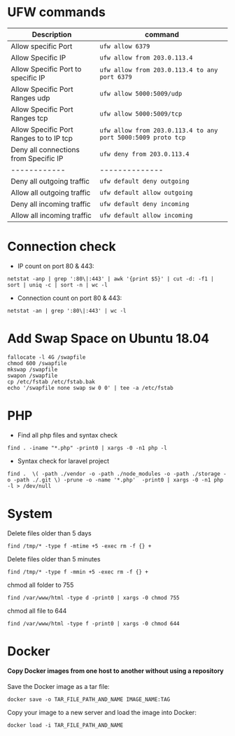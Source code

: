 # UFW commands




| Description | command  |
| ------------ | -------------- |
| Allow specific Port | `ufw allow 6379`  |
| Allow Specific IP | `ufw allow from 203.0.113.4`|
| Allow Specific Port to specific IP | `ufw allow from 203.0.113.4 to any port 6379`|
| Allow Specific Port Ranges udp | `ufw allow 5000:5009/udp`  |
| Allow Specific Port Ranges tcp | `ufw allow 5000:5009/tcp`  |
| Allow Specific Port Ranges to to IP tcp | `ufw allow from 203.0.113.4 to any port 5000:5009 proto tcp`  |
| Deny all connections from Specific IP | `ufw deny from 203.0.113.4`  |
| ------------ | -------------- |
| Deny all outgoing traffic | `ufw default deny outgoing` |
| Allow all outgoing traffic | `ufw default allow outgoing` |
| Deny all incoming traffic | `ufw default deny incoming` |
| Allow all incoming traffic | `ufw default allow incoming` |


# Connection check

- IP count on port 80 & 443:

`netstat -anp | grep ':80\|:443' | awk '{print $5}' | cut -d: -f1 | sort | uniq -c | sort -n | wc -l`

- Connection count on port 80 & 443:

`netstat -an | grep ':80\|:443' | wc -l`


# Add Swap Space on Ubuntu 18.04

```
fallocate -l 4G /swapfile
chmod 600 /swapfile
mkswap /swapfile
swapon /swapfile
cp /etc/fstab /etc/fstab.bak
echo '/swapfile none swap sw 0 0' | tee -a /etc/fstab
```

# PHP

- Find all php files and syntax check

`find . -iname "*.php" -print0 | xargs -0 -n1 php -l`



- Syntax check for laravel project

`find .  \( -path ./vendor -o -path ./node_modules -o -path ./storage -o -path ./.git \) -prune -o -name '*.php'  -print0 | xargs -0 -n1 php -l > /dev/null`


# System

Delete files older than 5 days

`find /tmp/* -type f -mtime +5 -exec rm -f {} +`

Delete files older than 5 minutes

`find /tmp/* -type f -mmin +5 -exec rm -f {} +`

chmod all folder to 755

`find /var/www/html -type d -print0 | xargs -0 chmod 755`

chmod all file to 644

`find /var/www/html -type f -print0 | xargs -0 chmod 644`


# Docker

#### Copy Docker images from one host to another without using a repository

Save the Docker image as a tar file:

`docker save -o TAR_FILE_PATH_AND_NAME IMAGE_NAME:TAG`

Copy your image to a new server and load the image into Docker:

`docker load -i TAR_FILE_PATH_AND_NAME`





